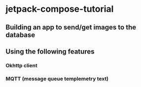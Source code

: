 # jetpack-compose-tutorial
## Building an app to send/get images to the database 
## Using the following features
### Okhttp client
### MQTT (message queue templemetry text)

